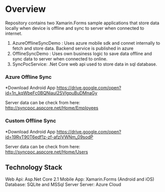# Overview
Repository contains two Xamarin.Forms sample applications that store data locally when device is offline and sync to server when connected to internet. 
1. AzureOfflineSyncDemo : Uses azure mobile sdk and connet internally to fetch and store data. Backend service is published in azure 
2. OfflineSyncDemo : Uses own business logic to save data offline and sync data to server when connected to online. 
3. SyncPocService: .Net Core web api used to store data in sql database.

### Azure Offline Sync
*Download Android App 
https://drive.google.com/open?id=1n_kqWbeFc0BQNiauI2SVlgpuBuDMnaGy

Server data can be check from here: http://syncpoc.aspcore.net/Home/Employees


### Custom Offline Sync
*Download Android App
https://drive.google.com/open?id=19RvT90T6edf1z-zf-afzIVWNm_09sodP

Server data can be check from here: http://syncpoc.aspcore.net/Home/Users

## Technology Stack
Web Api: Asp.Net Core 2.1
Mobile App: Xamarin.Forms (Android and iOS)
Database: SQLite and MSSql Server
Server: Azure Cloud
